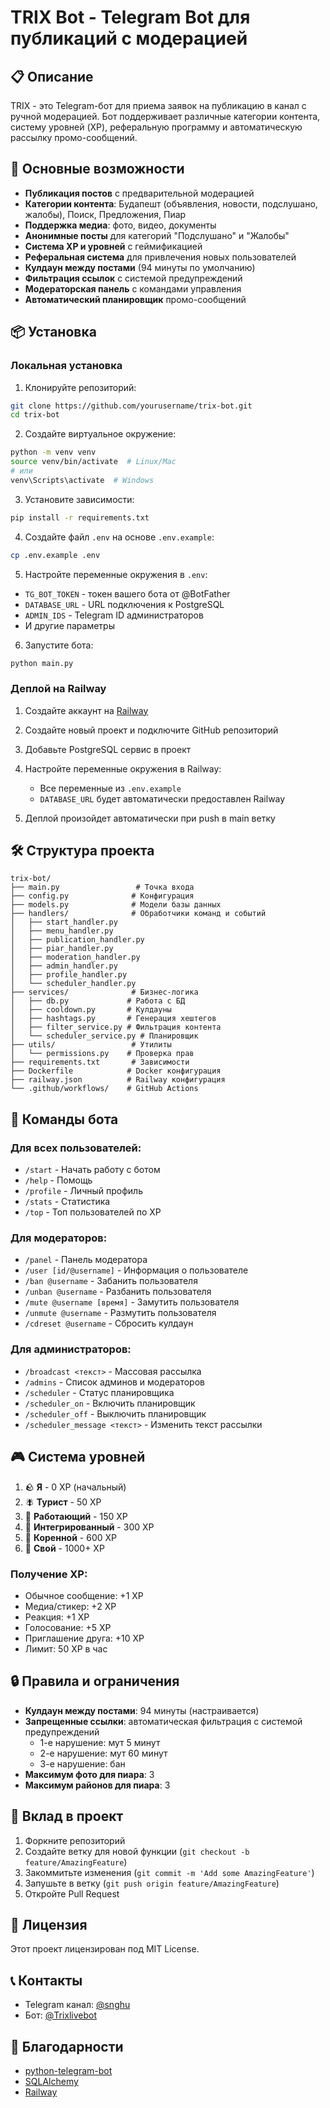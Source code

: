 # TRIX Bot - Telegram Bot для публикаций с модерацией

## 📋 Описание

TRIX - это Telegram-бот для приема заявок на публикацию в канал с ручной модерацией. Бот поддерживает различные категории контента, систему уровней (XP), реферальную программу и автоматическую рассылку промо-сообщений.

## 🚀 Основные возможности

- **Публикация постов** с предварительной модерацией
- **Категории контента**: Будапешт (объявления, новости, подслушано, жалобы), Поиск, Предложения, Пиар
- **Поддержка медиа**: фото, видео, документы
- **Анонимные посты** для категорий "Подслушано" и "Жалобы"
- **Система XP и уровней** с геймификацией
- **Реферальная система** для привлечения новых пользователей
- **Кулдаун между постами** (94 минуты по умолчанию)
- **Фильтрация ссылок** с системой предупреждений
- **Модераторская панель** с командами управления
- **Автоматический планировщик** промо-сообщений

## 📦 Установка

### Локальная установка

1. Клонируйте репозиторий:
```bash
git clone https://github.com/yourusername/trix-bot.git
cd trix-bot
```

2. Создайте виртуальное окружение:
```bash
python -m venv venv
source venv/bin/activate  # Linux/Mac
# или
venv\Scripts\activate  # Windows
```

3. Установите зависимости:
```bash
pip install -r requirements.txt
```

4. Создайте файл `.env` на основе `.env.example`:
```bash
cp .env.example .env
```

5. Настройте переменные окружения в `.env`:
- `TG_BOT_TOKEN` - токен вашего бота от @BotFather
- `DATABASE_URL` - URL подключения к PostgreSQL
- `ADMIN_IDS` - Telegram ID администраторов
- И другие параметры

6. Запустите бота:
```bash
python main.py
```

### Деплой на Railway

1. Создайте аккаунт на [Railway](https://railway.app)

2. Создайте новый проект и подключите GitHub репозиторий

3. Добавьте PostgreSQL сервис в проект

4. Настройте переменные окружения в Railway:
   - Все переменные из `.env.example`
   - `DATABASE_URL` будет автоматически предоставлен Railway

5. Деплой произойдет автоматически при push в main ветку

## 🛠 Структура проекта

```
trix-bot/
├── main.py                 # Точка входа
├── config.py              # Конфигурация
├── models.py              # Модели базы данных
├── handlers/              # Обработчики команд и событий
│   ├── start_handler.py
│   ├── menu_handler.py
│   ├── publication_handler.py
│   ├── piar_handler.py
│   ├── moderation_handler.py
│   ├── admin_handler.py
│   ├── profile_handler.py
│   └── scheduler_handler.py
├── services/              # Бизнес-логика
│   ├── db.py             # Работа с БД
│   ├── cooldown.py       # Кулдауны
│   ├── hashtags.py       # Генерация хештегов
│   ├── filter_service.py # Фильтрация контента
│   └── scheduler_service.py # Планировщик
├── utils/                 # Утилиты
│   └── permissions.py    # Проверка прав
├── requirements.txt       # Зависимости
├── Dockerfile            # Docker конфигурация
├── railway.json          # Railway конфигурация
└── .github/workflows/    # GitHub Actions
```

## 📝 Команды бота

### Для всех пользователей:
- `/start` - Начать работу с ботом
- `/help` - Помощь
- `/profile` - Личный профиль
- `/stats` - Статистика
- `/top` - Топ пользователей по XP

### Для модераторов:
- `/panel` - Панель модератора
- `/user [id/@username]` - Информация о пользователе
- `/ban @username` - Забанить пользователя
- `/unban @username` - Разбанить пользователя
- `/mute @username [время]` - Замутить пользователя
- `/unmute @username` - Размутить пользователя
- `/cdreset @username` - Сбросить кулдаун

### Для администраторов:
- `/broadcast <текст>` - Массовая рассылка
- `/admins` - Список админов и модераторов
- `/scheduler` - Статус планировщика
- `/scheduler_on` - Включить планировщик
- `/scheduler_off` - Выключить планировщик
- `/scheduler_message <текст>` - Изменить текст рассылки

## 🎮 Система уровней

1. 🪨 **Я** - 0 XP (начальный)
2. 🪰 **Турист** - 50 XP
3. 🐜 **Работающий** - 150 XP
4. 🐢 **Интегрированный** - 300 XP
5. 🐬 **Коренной** - 600 XP
6. 🐳 **Свой** - 1000+ XP

### Получение XP:
- Обычное сообщение: +1 XP
- Медиа/стикер: +2 XP
- Реакция: +1 XP
- Голосование: +5 XP
- Приглашение друга: +10 XP
- Лимит: 50 XP в час

## 🔒 Правила и ограничения

- **Кулдаун между постами**: 94 минуты (настраивается)
- **Запрещенные ссылки**: автоматическая фильтрация с системой предупреждений
  - 1-е нарушение: мут 5 минут
  - 2-е нарушение: мут 60 минут
  - 3-е нарушение: бан
- **Максимум фото для пиара**: 3
- **Максимум районов для пиара**: 3

## 🤝 Вклад в проект

1. Форкните репозиторий
2. Создайте ветку для новой функции (`git checkout -b feature/AmazingFeature`)
3. Закоммитьте изменения (`git commit -m 'Add some AmazingFeature'`)
4. Запушьте в ветку (`git push origin feature/AmazingFeature`)
5. Откройте Pull Request

## 📄 Лицензия

Этот проект лицензирован под MIT License.

## 📞 Контакты

- Telegram канал: [@snghu](https://t.me/snghu)
- Бот: [@Trixlivebot](https://t.me/Trixlivebot)

## 🙏 Благодарности

- [python-telegram-bot](https://github.com/python-telegram-bot/python-telegram-bot)
- [SQLAlchemy](https://www.sqlalchemy.org/)
- [Railway](https://railway.app/)
